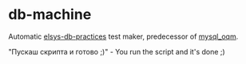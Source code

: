 # db-machine
Automatic [elsys-db-practices](https://github.com/thebravoman/elsys-db-practices) test maker, 
predecessor of [mysql_oqm](https://github.com/NoHomey/mysql_oqm).

"Пускаш скрипта и готово ;)" - You run the script and it's done ;)
